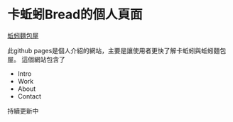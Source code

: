 # 卡蚯蚓Bread的個人頁面

[蚯蚓麵包屋](https://bread806.github.io/WormBakery/#)

此github pages是個人介紹的網站，主要是讓使用者更快了解卡蚯蚓與蚯蚓麵包屋。
這個網站包含了

*   Intro
*   Work
*   About
*   Contact

持續更新中